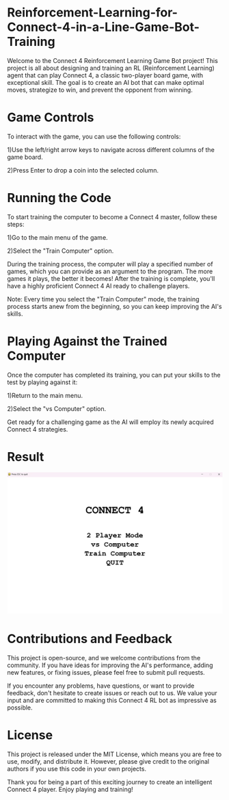 # Reinforcement-Learning-for-Connect-4-in-a-Line-Game-Bot-Training
Welcome to the Connect 4 Reinforcement Learning Game Bot project! This project is all about designing and training an RL (Reinforcement Learning) agent that can play Connect 4, a classic two-player board game, with exceptional skill. The goal is to create an AI bot that can make optimal moves, strategize to win, and prevent the opponent from winning.

# Game Controls
To interact with the game, you can use the following controls:

1)Use the left/right arrow keys to navigate across different columns of the game board.

2)Press Enter to drop a coin into the selected column.

# Running the Code
To start training the computer to become a Connect 4 master, follow these steps:

1)Go to the main menu of the game. 

2)Select the "Train Computer" option.

During the training process, the computer will play a specified number of games, which you can provide as an argument to the program. The more games it plays, the better it becomes! After the training is complete, you'll have a highly proficient Connect 4 AI ready to challenge players.

Note: Every time you select the "Train Computer" mode, the training process starts anew from the beginning, so you can keep improving the AI's skills.

# Playing Against the Trained Computer
Once the computer has completed its training, you can put your skills to the test by playing against it:

1)Return to the main menu.

2)Select the "vs Computer" option.

Get ready for a challenging game as the AI will employ its newly acquired Connect 4 strategies.

# Result
<img width="650" alt="image" src="https://github.com/Sanchith7/Reinforcement-Learning-for-Connect-4-in-a-Line-Game-Bot-Training/blob/main/ui.png">

# Contributions and Feedback
This project is open-source, and we welcome contributions from the community. If you have ideas for improving the AI's performance, adding new features, or fixing issues, please feel free to submit pull requests.

If you encounter any problems, have questions, or want to provide feedback, don't hesitate to create issues or reach out to us. We value your input and are committed to making this Connect 4 RL bot as impressive as possible.

# License
This project is released under the MIT License, which means you are free to use, modify, and distribute it. However, please give credit to the original authors if you use this code in your own projects.

Thank you for being a part of this exciting journey to create an intelligent Connect 4 player. Enjoy playing and training!
